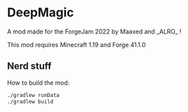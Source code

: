 # DeepMagic

A mod made for the ForgeJam 2022 by Maaxed and \_ALRO\_ !

This mod requires Minecraft 1.19 and Forge 41.1.0

## Nerd stuff

How to build the mod:
```bash
./gradlew runData
./gradlew build
```

